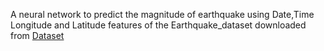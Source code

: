 A neural network to predict the magnitude of earthquake using Date,Time Longitude and Latitude features of the Earthquake_dataset downloaded from [Dataset](https://www.kaggle.com/usgs/earthquake-database)